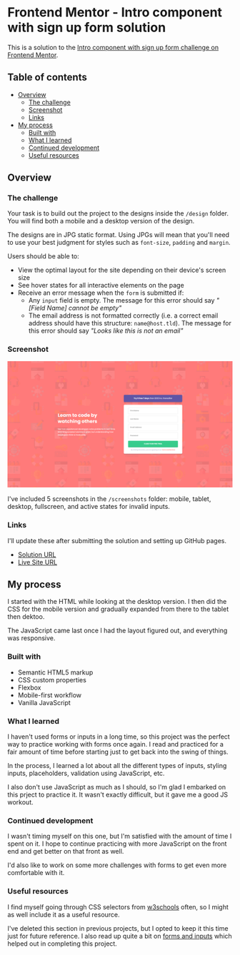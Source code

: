 # Frontend Mentor - Intro component with sign up form solution

This is a solution to the [Intro component with sign up form challenge on Frontend Mentor](https://www.frontendmentor.io/challenges/intro-component-with-signup-form-5cf91bd49edda32581d28fd1).

## Table of contents

- [Overview](#overview)
  - [The challenge](#the-challenge)
  - [Screenshot](#screenshot)
  - [Links](#links)
- [My process](#my-process)
  - [Built with](#built-with)
  - [What I learned](#what-i-learned)
  - [Continued development](#continued-development)
  - [Useful resources](#useful-resources)

## Overview

### The challenge

Your task is to build out the project to the designs inside the `/design` folder. You will find both a mobile and a desktop version of the design. 

The designs are in JPG static format. Using JPGs will mean that you'll need to use your best judgment for styles such as `font-size`, `padding` and `margin`. 

Users should be able to:

- View the optimal layout for the site depending on their device's screen size
- See hover states for all interactive elements on the page
- Receive an error message when the `form` is submitted if:
  - Any `input` field is empty. The message for this error should say *"[Field Name] cannot be empty"*
  - The email address is not formatted correctly (i.e. a correct email address should have this structure: `name@host.tld`). The message for this error should say *"Looks like this is not an email"*

### Screenshot

![](./screenshots/intro-component-with-signup-form-fullscreen.png)

I've included 5 screenshots in the `/screenshots` folder: mobile, tablet, desktop, fullscreen,
and active states for invalid inputs. 

### Links

I'll update these after submitting the solution and setting up GitHub pages.

- [Solution URL](https://www.frontendmentor.io/solutions/mobilefirst-solution-using-bem-and-flexbox-3qytXwlpd)
- [Live Site URL](https://lnkd.in/gTe_VN49)

## My process

I started with the HTML while looking at the desktop version. I then did the CSS for the mobile version
and gradually expanded from there to the tablet then dektoo. 

The JavaScript came last once I had the layout figured out, and everything was responsive.

### Built with

- Semantic HTML5 markup
- CSS custom properties
- Flexbox
- Mobile-first workflow
- Vanilla JavaScript

### What I learned

I haven't used forms or inputs in a long time, so this project was the perfect way to practice working
with forms once again. I read and practiced for a fair amount of time before starting just to get back into 
the swing of things. 

In the process, I learned a lot about all the different types of inputs, styling inputs, placeholders,
validation using JavaScript, etc. 

I also don't use JavaScript as much as I should, so I'm glad I embarked on this prject to practice it. 
It wasn't exactly difficult, but it gave me a good JS workout. 

### Continued development

I wasn't timing myself on this one, but I'm satisfied with the amount of time I spent on it. I hope to 
continue practicing with more JavaScript on the front end and get better on that front as well. 

I'd also like to work on some more challenges with forms to get even more comfortable with it.

### Useful resources

I find myself going through CSS selectors from [w3schools](https://www.w3schools.com/cssref/css_selectors.asp)
often, so I might as well include it as a useful resource.

I've deleted this section in previous projects, but I opted to keep it this time just for future reference. I
also read up quite a bit on [forms and inputs](https://www.w3schools.com/html/html_form_attributes.asp) which
helped out in completing this project.
